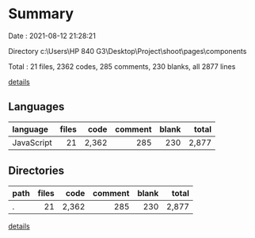 # Summary

Date : 2021-08-12 21:28:21

Directory c:\Users\HP 840 G3\Desktop\Project\shoot\pages\components

Total : 21 files,  2362 codes, 285 comments, 230 blanks, all 2877 lines

[details](details.md)

## Languages
| language | files | code | comment | blank | total |
| :--- | ---: | ---: | ---: | ---: | ---: |
| JavaScript | 21 | 2,362 | 285 | 230 | 2,877 |

## Directories
| path | files | code | comment | blank | total |
| :--- | ---: | ---: | ---: | ---: | ---: |
| . | 21 | 2,362 | 285 | 230 | 2,877 |

[details](details.md)